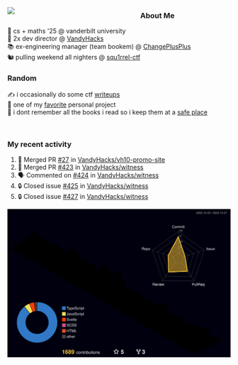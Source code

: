 <!-- 
Hey what are you doing here? 
I admire your curiosity tho
Shoot me an email (zinean00 at gmail dot com)
Let's connect! 
-->

<p float="left">
  <img src='https://imgur.com/nGM66Ev.png' width='300' align="left">
  <p>
    
  <h3>About Me</h3>
  🏫 cs + maths '25 @ vanderbilt university <br>
  🌊 2x dev director @ <a href="https://github.com/vandyhacks">VandyHacks</a> <br>
  📚 ex-engineering manager (team bookem) @ <a href="https://github.com/changeplusplusvandy">ChangePlusPlus<a> <br>
  🐿 pulling weekend all nighters @ <a href="https://github.com/squ1rrel-ctf">squ1rrel-ctf</a> <br>
  
  <h3>Random</h3>
  ✍️ i occasionally do some ctf <a href="https://squ1rrel.dev/author/zineanteoh">writeups</a> <br>
  📱 one of my <a href="https://github.com/zineanteoh/vinkybox-app">favorite</a> personal project<br>
  📖 i dont remember all the books i read so i keep them at a <a href="https://www.goodreads.com/user/show/80901669-zi">safe place</a>
  </p>
  
</p>

<br>
<!-- <i>generated by <a href="https://labs.openai.com/s/0hW1r6PFYo3Zh0a7UoxK2AMp" target="_blank">dall-e 2</a></i> -->

<h3>My recent activity</h3>

<!--START_SECTION:activity-->
1. 🎉 Merged PR [#27](https://github.com/VandyHacks/vh10-promo-site/pull/27) in [VandyHacks/vh10-promo-site](https://github.com/VandyHacks/vh10-promo-site)
2. 🎉 Merged PR [#423](https://github.com/VandyHacks/witness/pull/423) in [VandyHacks/witness](https://github.com/VandyHacks/witness)
3. 🗣 Commented on [#424](https://github.com/VandyHacks/witness/pull/424#issuecomment-1783175794) in [VandyHacks/witness](https://github.com/VandyHacks/witness)
4. 🔒 Closed issue [#425](https://github.com/VandyHacks/witness/issues/425) in [VandyHacks/witness](https://github.com/VandyHacks/witness)
5. 🔒 Closed issue [#427](https://github.com/VandyHacks/witness/issues/427) in [VandyHacks/witness](https://github.com/VandyHacks/witness)
<!--END_SECTION:activity-->

![](./profile-3d-contrib/profile-night-rainbow.svg)
